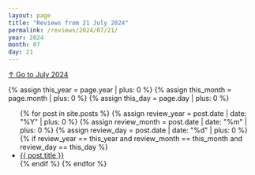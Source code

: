 ```yaml
---
layout: page
title: "Reviews from 21 July 2024"
permalink: /reviews/2024/07/21/
year: 2024
month: 07
day: 21
---
```

[↑ Go to July 2024](/reviews/2024/07/)

{% assign this_year = page.year | plus: 0 %}
{% assign this_month = page.month | plus: 0 %}
{% assign this_day = page.day | plus: 0 %}
<ul>
    {% for post in site.posts %}
        {% assign review_year = post.date | date: "%Y" | plus: 0 %}
        {% assign review_month = post.date | date: "%m" | plus: 0 %}
        {% assign review_day = post.date | date: "%d" | plus: 0 %}
        {% if review_year == this_year and review_month == this_month and review_day == this_day %}
            <li><a href="{{ post.url }}">{{ post.title }}</a></li>
        {% endif %}
    {% endfor %}
</ul>
